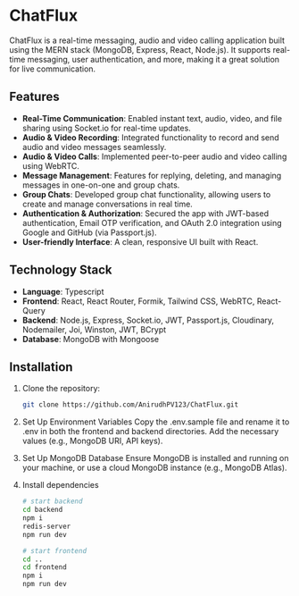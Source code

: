 # ChatFlux

ChatFlux is a real-time messaging, audio and video calling application built using the MERN stack (MongoDB, Express, React, Node.js). It supports real-time messaging, user authentication, and more, making it a great solution for live communication.

## Features

- **Real-Time Communication**: Enabled instant text, audio, video, and file sharing using Socket.io for real-time updates.
- **Audio & Video Recording**: Integrated functionality to record and send audio and video messages seamlessly.
- **Audio & Video Calls**: Implemented peer-to-peer audio and video calling using WebRTC.
- **Message Management**: Features for replying, deleting, and managing messages in one-on-one and group chats.
- **Group Chats**: Developed group chat functionality, allowing users to create and manage conversations in real time.
- **Authentication & Authorization**: Secured the app with JWT-based authentication, Email OTP verification, and OAuth 2.0 integration using Google and GitHub (via Passport.js).
- **User-friendly Interface**: A clean, responsive UI built with React.

## Technology Stack

- **Language**: Typescript
- **Frontend**: React, React Router, Formik, Tailwind CSS, WebRTC, React-Query
- **Backend**: Node.js, Express, Socket.io, JWT, Passport.js, Cloudinary, Nodemailer, Joi, Winston, JWT, BCrypt
- **Database**: MongoDB with Mongoose

## Installation

1. Clone the repository:

   ```bash
   git clone https://github.com/AnirudhPV123/ChatFlux.git

2. Set Up Environment Variables
Copy the .env.sample file and rename it to .env in both the frontend and backend directories.
Add the necessary values (e.g., MongoDB URI, API keys).

3. Set Up MongoDB Database
Ensure MongoDB is installed and running on your machine, or use a cloud MongoDB instance (e.g., MongoDB Atlas).

2. Install dependencies
   ```bash
   # start backend
   cd backend
   npm i
   redis-server
   npm run dev

   # start frontend
   cd ..
   cd frontend
   npm i
   npm run dev

   
